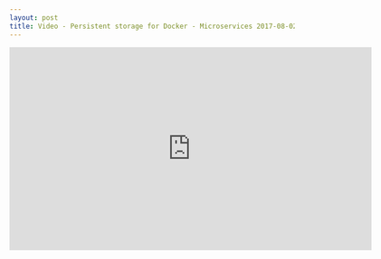 ```yaml
---
layout: post
title: Video - Persistent storage for Docker - Microservices 2017-08-02 
---
```


 <iframe src="https://player.vimeo.com/video/228229016" width="640" height="360" frameborder="0" webkitallowfullscreen mozallowfullscreen allowfullscreen></iframe>
